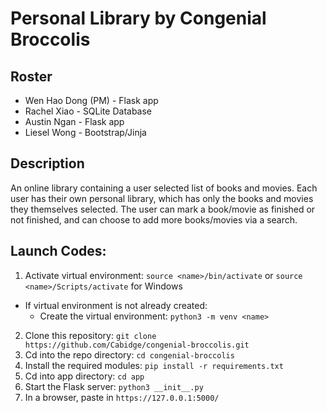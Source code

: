 # Personal Library by Congenial Broccolis

## Roster
- Wen Hao Dong (PM) - Flask app
- Rachel Xiao - SQLite Database
- Austin Ngan - Flask app
- Liesel Wong - Bootstrap/Jinja

## Description
An online library containing a user selected list of books and movies. Each user has their own personal library, which has only the books and movies they themselves selected. The user can mark a book/movie as finished or not finished, and can choose to add more books/movies via a search.

## Launch Codes:

1. Activate virtual environment: `source <name>/bin/activate` or `source <name>/Scripts/activate` for Windows
  - If virtual environment is not already created:
    - Create the virtual environment: `python3 -m venv <name>`
2. Clone this repository: `git clone https://github.com/Cabidge/congenial-broccolis.git`
3. Cd into the repo directory: `cd congenial-broccolis`
4. Install the required modules: `pip install -r requirements.txt`
5. Cd into app directory: `cd app`
6. Start the Flask server: `python3 __init__.py`
7. In a browser, paste in `https://127.0.0.1:5000/`
